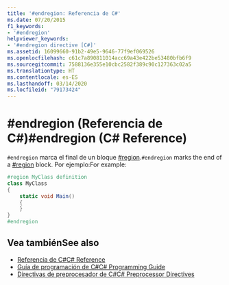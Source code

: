 ```yaml
---
title: '#endregion: Referencia de C#'
ms.date: 07/20/2015
f1_keywords:
- '#endregion'
helpviewer_keywords:
- '#endregion directive [C#]'
ms.assetid: 16099660-91b2-49e5-9646-77f9ef069526
ms.openlocfilehash: c61c7a890811014acc69a43e422be53480bfb6f9
ms.sourcegitcommit: 7588136e355e10cbc2582f389c90c127363c02a5
ms.translationtype: HT
ms.contentlocale: es-ES
ms.lasthandoff: 03/14/2020
ms.locfileid: "79173424"
---
```

# <a name="endregion-c-reference"></a><span data-ttu-id="73669-102">#endregion (Referencia de C#)</span><span class="sxs-lookup"><span data-stu-id="73669-102">#endregion (C# Reference)</span></span>
<span data-ttu-id="73669-103">`#endregion` marca el final de un bloque [#region](./preprocessor-region.md).</span><span class="sxs-lookup"><span data-stu-id="73669-103">`#endregion` marks the end of a [#region](./preprocessor-region.md) block.</span></span> <span data-ttu-id="73669-104">Por ejemplo:</span><span class="sxs-lookup"><span data-stu-id="73669-104">For example:</span></span>  
  
```csharp
#region MyClass definition  
class MyClass
{  
    static void Main()
    {  
    }  
}  
#endregion  
```  
  
## <a name="see-also"></a><span data-ttu-id="73669-105">Vea también</span><span class="sxs-lookup"><span data-stu-id="73669-105">See also</span></span>

- [<span data-ttu-id="73669-106">Referencia de C#</span><span class="sxs-lookup"><span data-stu-id="73669-106">C# Reference</span></span>](../index.md)
- [<span data-ttu-id="73669-107">Guía de programación de C#</span><span class="sxs-lookup"><span data-stu-id="73669-107">C# Programming Guide</span></span>](../../programming-guide/index.md)
- [<span data-ttu-id="73669-108">Directivas de preprocesador de C#</span><span class="sxs-lookup"><span data-stu-id="73669-108">C# Preprocessor Directives</span></span>](./index.md)
